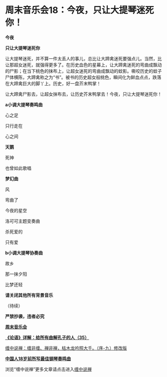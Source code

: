 周末音乐会18：今夜，只让大提琴迷死你！
====

			

                                               

**今夜**

**只让大提琴迷死你**

                                               

                                               

  让大提琴迷死，并不算一件太丢人的事儿，总比让大蹄禽迷死要强点儿。当然，比让那超女迷死，就强得更多了。在历史血色的星幕上，让大蹄禽迷死的弯曲成飘动的尸影；在当下桃色的抹布上，让超女迷死的弯曲成飘动的蚊影。嘶咬历史的蚊子尸体横陈，大蹄禽称之为“书”。被书的历史超女般桃色，瞬间化为鲜血点点，跌落在大蹄禽巨大的脚丫上。历史，好一盘芥末鸭掌！

   让大蹄禽尸影去，让超女抹布去，让历史芥末鸭掌去！今夜，只让大提琴迷死你！

**a小调大提琴奏鸣曲**

心之足

只行走在

心之间

**天鹅**

死神

也曾如此歌唱

**梦幻曲**

风

弯曲了

今夜的星空

洛可可主题变奏曲

杀死爱的

只有爱

**b小调大提琴协奏曲**

故乡

那一抹夕阳

比梦还轻

       

**请关闭其他所有背景音乐**

（待续）

**严禁抄袭，违者必究**

[**周末音乐会**](http://blog.sina.com.cn/u/486e105c0100056e)

[**《论语》详解：给所有曲解孔子的人（35）**](http://blog.sina.com.cn/u/486e105c010007bh)

[缠中说禅：缠非缠、禅非禅，枯木龙吟照大千。（序-九）修改版](http://blog.sina.com.cn/u/486e105c010006cp)

[**中国人18岁前所写最佳钢琴奏鸣曲**](http://blog.sina.com.cn/u/486e105c0100073t)

[](http://blog.sina.com.cn/u/486e105c0100075q)

浏览“缠中说禅”更多文章请点击进入[缠中说禅](http://blog.sina.com.cn/m/chzhshch)
